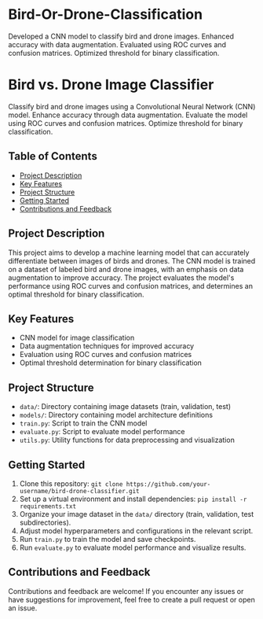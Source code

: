 # Bird-Or-Drone-Classification
Developed a CNN model to classify bird and drone images. Enhanced accuracy with data augmentation. Evaluated using ROC curves and confusion matrices. Optimized threshold for binary classification.

# Bird vs. Drone Image Classifier
Classify bird and drone images using a Convolutional Neural Network (CNN) model. Enhance accuracy through data augmentation. Evaluate the model using ROC curves and confusion matrices. Optimize threshold for binary classification.

## Table of Contents

- [Project Description](#project-description)
- [Key Features](#key-features)
- [Project Structure](#project-structure)
- [Getting Started](#getting-started)
- [Contributions and Feedback](#contributions-and-feedback)

## Project Description

This project aims to develop a machine learning model that can accurately differentiate between images of birds and drones. The CNN model is trained on a dataset of labeled bird and drone images, with an emphasis on data augmentation to improve accuracy. The project evaluates the model's performance using ROC curves and confusion matrices, and determines an optimal threshold for binary classification.

## Key Features

- CNN model for image classification
- Data augmentation techniques for improved accuracy
- Evaluation using ROC curves and confusion matrices
- Optimal threshold determination for binary classification

## Project Structure

- `data/`: Directory containing image datasets (train, validation, test)
- `models/`: Directory containing model architecture definitions
- `train.py`: Script to train the CNN model
- `evaluate.py`: Script to evaluate model performance
- `utils.py`: Utility functions for data preprocessing and visualization

## Getting Started

1. Clone this repository: `git clone https://github.com/your-username/bird-drone-classifier.git`
2. Set up a virtual environment and install dependencies: `pip install -r requirements.txt`
3. Organize your image dataset in the `data/` directory (train, validation, test subdirectories).
4. Adjust model hyperparameters and configurations in the relevant script.
5. Run `train.py` to train the model and save checkpoints.
6. Run `evaluate.py` to evaluate model performance and visualize results.

## Contributions and Feedback

Contributions and feedback are welcome! If you encounter any issues or have suggestions for improvement, feel free to create a pull request or open an issue.
